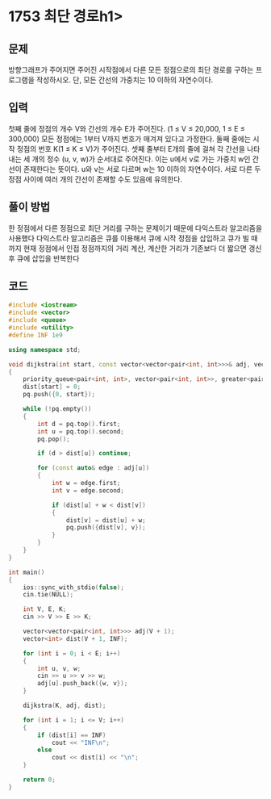 <h1>1753 최단 경로h1>
<h2>문제</h2>
방향그래프가 주어지면 주어진 시작점에서 다른 모든 정점으로의 최단 경로를 구하는 프로그램을 작성하시오. 단, 모든 간선의 가중치는 10 이하의 자연수이다.


<h2>입력</h2>
첫째 줄에 정점의 개수 V와 간선의 개수 E가 주어진다. (1 ≤ V ≤ 20,000, 1 ≤ E ≤ 300,000) 모든 정점에는 1부터 V까지 번호가 매겨져 있다고 가정한다. 둘째 줄에는 시작 정점의 번호 K(1 ≤ K ≤ V)가 주어진다. 셋째 줄부터 E개의 줄에 걸쳐 각 간선을 나타내는 세 개의 정수 (u, v, w)가 순서대로 주어진다. 이는 u에서 v로 가는 가중치 w인 간선이 존재한다는 뜻이다. u와 v는 서로 다르며 w는 10 이하의 자연수이다. 서로 다른 두 정점 사이에 여러 개의 간선이 존재할 수도 있음에 유의한다.

<h2>풀이 방법</h2>
한 정점에서 다른 정점으로 최단 거리를 구하는 문제이기 때문에 다익스트라 알고리즘을 사용했다
다익스트라 알고리즘은 큐를 이용해서 큐에 시작 정점을 삽입하고 큐가 빌 때 까지 현재 정점에서 인접 정점까지의 거리 계산, 계산한 거리가 기존보다 더 짧으면 갱신후 큐에 삽입을 반복한다


<h2> 코드 </h2>

```cpp
#include <iostream>
#include <vector>
#include <queue>
#include <utility>
#define INF 1e9

using namespace std;

void dijkstra(int start, const vector<vector<pair<int, int>>>& adj, vector<int>& dist) //다익스트라 알고리즘
{
    priority_queue<pair<int, int>, vector<pair<int, int>>, greater<pair<int, int>>> pq;
    dist[start] = 0;
    pq.push({0, start});

    while (!pq.empty())
    {
        int d = pq.top().first;
        int u = pq.top().second;
        pq.pop();

        if (d > dist[u]) continue;

        for (const auto& edge : adj[u])
        {
            int w = edge.first;
            int v = edge.second;

            if (dist[u] + w < dist[v])
            {
                dist[v] = dist[u] + w;
                pq.push({dist[v], v});
            }
        }
    }
}

int main()
{
    ios::sync_with_stdio(false);
    cin.tie(NULL);

    int V, E, K;
    cin >> V >> E >> K;

    vector<vector<pair<int, int>>> adj(V + 1);
    vector<int> dist(V + 1, INF);

    for (int i = 0; i < E; i++)
    {
        int u, v, w;
        cin >> u >> v >> w;
        adj[u].push_back({w, v});
    }

    dijkstra(K, adj, dist);

    for (int i = 1; i <= V; i++)
    {
        if (dist[i] == INF)
            cout << "INF\n";
        else
            cout << dist[i] << "\n";
    }

    return 0;
}

```
